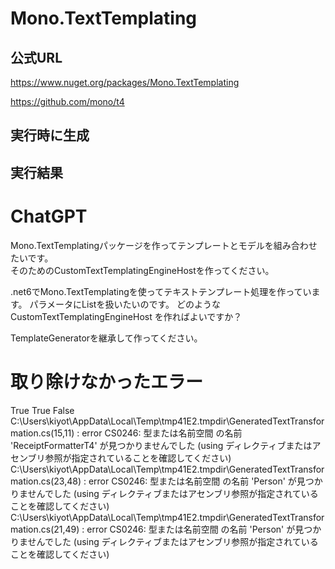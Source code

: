 ﻿
# Mono.TextTemplating


## 公式URL
https://www.nuget.org/packages/Mono.TextTemplating

https://github.com/mono/t4


## 実行時に生成




## 実行結果



# ChatGPT


Mono.TextTemplatingパッケージを作ってテンプレートとモデルを組み合わせたいです。  
そのためのCustomTextTemplatingEngineHostを作ってください。


.net6でMono.TextTemplatingを使ってテキストテンプレート処理を作っています。
パラメータにList<Persion>を扱いたいのです。
どのようなCustomTextTemplatingEngineHost を作ればよいですか？

TemplateGeneratorを継承して作ってください。


# 取り除けなかったエラー
True
True
False
C:\Users\kiyot\AppData\Local\Temp\tmp41E2.tmpdir\GeneratedTextTransformation.cs(15,11) : error CS0246: 型または名前空間
の名前 'ReceiptFormatterT4' が見つかりませんでした (using ディレクティブまたはアセンブリ参照が指定されていることを確認してください)
C:\Users\kiyot\AppData\Local\Temp\tmp41E2.tmpdir\GeneratedTextTransformation.cs(23,48) : error CS0246: 型または名前空間
の名前 'Person' が見つかりませんでした (using ディレクティブまたはアセンブリ参照が指定されていることを確認してください)
C:\Users\kiyot\AppData\Local\Temp\tmp41E2.tmpdir\GeneratedTextTransformation.cs(21,49) : error CS0246: 型または名前空間
の名前 'Person' が見つかりませんでした (using ディレクティブまたはアセンブリ参照が指定されていることを確認してください)


